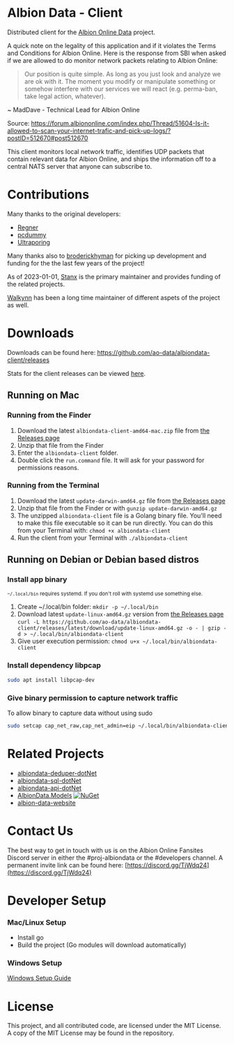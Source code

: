 <!-- [![CircleCI](https://circleci.com/gh/broderickhyman/albiondata-client/tree/master.svg?style=svg)](https://circleci.com/gh/broderickhyman/albiondata-client/tree/master) [![Go Report Card](https://goreportcard.com/badge/github.com/broderickhyman/albiondata-client)](https://goreportcard.com/report/github.com/broderickhyman/albiondata-client)
-->

# Albion Data - Client
Distributed client for the [Albion Online Data](https://www.albion-online-data.com/)
project.

A quick note on the legality of this application and if it
violates the Terms and Conditions for Albion Online. Here is
the response from SBI when asked if we are allowed to do
monitor network packets relating to Albion Online:
> Our position is quite simple. As long as you just look and
analyze we are ok with it. The moment you modify or manipulate
something or somehow interfere with our services we will react
(e.g. perma-ban, take legal action, whatever).

~ MadDave - Technical Lead for Albion Online

Source: https://forum.albiononline.com/index.php/Thread/51604-Is-it-allowed-to-scan-your-internet-trafic-and-pick-up-logs/?postID=512670#post512670

This client monitors local network traffic, identifies UDP packets
that contain relevant data for Albion Online, and ships the information
off to a central NATS server that anyone can subscribe to.

<!--
[Client download stats](https://www.somsubhra.com/github-release-stats/?username=broderickhyman&repository=albiondata-client)
-->

<!-- 
### Contributing
This process is run on a [DigitalOcean Droplet](https://www.digitalocean.com) in order to ensure almost perfect uptime and high performance for the users. If you find this project beneficial to you then please consider a donation, thanks!!

-->

# Contributions
Many thanks to the original developers:
- [Regner](https://github.com/Regner)
- [pcdummy](https://github.com/pcdummy)
- [Ultraporing](https://github.com/Ultraporing)


Many thanks also to [broderickhyman](https://github.com/broderickhyman) for picking up development and funding for the the last few years of the project!

As of 2023-01-01, [Stanx](https://github.com/phendryx) is the primary maintainer and provides funding of the related projects.  

[Walkynn](https://github.com/walkeralencar) has been a long time maintainer of different aspets of the project as well.

# Downloads
Downloads can be found here: https://github.com/ao-data/albiondata-client/releases

Stats for the client releases can be viewed [here](https://tooomm.github.io/github-release-stats/?username=ao-data&repository=albiondata-client).
## Running on Mac

### Running from the Finder
1. Download the latest `albiondata-client-amd64-mac.zip` file from [the Releases page](https://github.com/ao-data/albiondata-client/releases)
2. Unzip that file from the Finder
3. Enter the `albiondata-client` folder.
4. Double click the `run.command` file. It will ask for your password for permissions reasons.

### Running from the Terminal
1. Download the latest `update-darwin-amd64.gz` file from [the Releases page](https://github.com/ao-data/albiondata-client/releases)
2. Unzip that file from the Finder or with `gunzip update-darwin-amd64.gz`
3. The unzipped `albiondata-client` file is a Golang binary file. You'll need to make this file executable so it can be run directly. You can do this from your Terminal with: `chmod +x albiondata-client`
4. Run the client from your Terminal with `./albiondata-client`

## Running on Debian or Debian based distros

### Install app binary
<sup>`~/.local/bin` requires systemd. If you don't roll with systemd use something else. </sup>

1. Create ~/.local/bin folder: `mkdir -p ~/.local/bin`
2. Download latest `update-linux-amd64.gz` version from [the Releases page](https://github.com/ao-data/albiondata-client/releases)  
`curl -L https://github.com/ao-data/albiondata-client/releases/latest/download/update-linux-amd64.gz -o - | gzip -d > ~/.local/bin/albiondata-client`
3. Give user execution permission: `chmod u+x ~/.local/bin/albiondata-client`

### Install dependency libpcap

```bash
sudo apt install libpcap-dev
```

### Give binary permission to capture network traffic

To allow binary to capture data without using sudo

```bash
sudo setcap cap_net_raw,cap_net_admin=eip ~/.local/bin/albiondata-client
```

# Related Projects
- [albiondata-deduper-dotNet](https://github.com/ao-data/albiondata-deduper-dotNet)
- [albiondata-sql-dotNet](https://github.com/ao-data/albiondata-sql-dotNet)
- [albiondata-api-dotNet](https://github.com/ao-data/albiondata-api-dotNet)
- [AlbionData.Models](https://github.com/ao-data/albiondata-models-dotNet) [![NuGet](https://img.shields.io/nuget/v/AlbionData.Models.svg)](https://www.nuget.org/packages/AlbionData.Models/)
- [albion-data-website](https://github.com/ao-data/albion-data-website)

# Contact Us
The best way to get in touch with us is on the Albion Online Fansites Discord server in either the #proj-albiondata or the #developers channel. A permanent invite link can be found here: [https://discord.gg/TjWdq24](https://discord.gg/TjWdq24)

# Developer Setup
### Mac/Linux Setup
- Install go
- Build the project (Go modules will download automatically)

### Windows Setup
[Windows Setup Guide](https://github.com/ao-data/albiondata-client/wiki/Building-in-Windows)

# License
This project, and all contributed code, are licensed under the MIT
License. A copy of the MIT License may be found in the repository.
